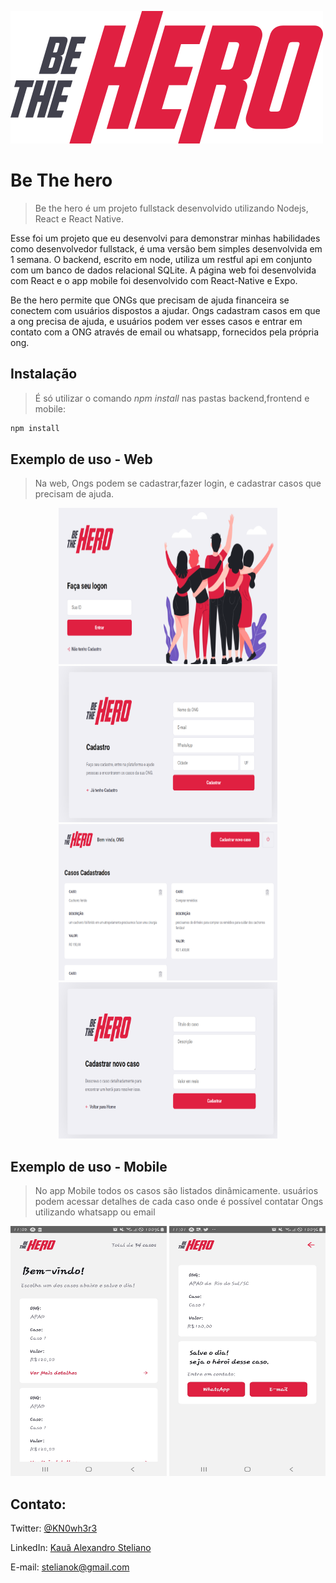 
![Logo](https://github.com/stelianok/Be-the-hero-/blob/master/frontend/src/assets/logo.svg)
 
# Be The hero

> Be the hero é um projeto fullstack desenvolvido utilizando Nodejs, React e React Native. 


Esse foi um projeto que eu desenvolvi para demonstrar minhas habilidades como desenvolvedor fullstack, é uma versão bem simples desenvolvida em 1 semana. O backend, escrito em node, utiliza um restful api em conjunto com um banco de dados relacional SQLite. A página web foi desenvolvida com React e o app mobile foi desenvolvido com React-Native e Expo.
 
 
  Be the hero  permite que ONGs  que precisam de ajuda financeira se conectem com usuários dispostos a ajudar. Ongs cadastram casos em que a ong precisa de ajuda, e usuários podem ver esses casos e entrar em contato com a ONG através de email ou whatsapp, fornecidos pela própria ong.

## Instalação

> É só utilizar o comando  *npm install* nas pastas backend,frontend e mobile:

```sh
npm install 
```



## Exemplo de uso - Web
 > Na web, Ongs podem se cadastrar,fazer login, e cadastrar casos que precisam de ajuda.
<p align="center">
 <img src="https://github.com/stelianok/Be-the-hero-/blob/master/screenshots/web/WebLoginOng.PNG" width="350" height="250" /> <img src="https://github.com/stelianok/Be-the-hero-/blob/master/screenshots/web/WebRegisterOng.PNG" width="350" height="250" />
 <img src="https://github.com/stelianok/Be-the-hero-/blob/master/screenshots/web/WebCasesOng.PNG" width="350" height="250" /> <img src="https://github.com/stelianok/Be-the-hero-/blob/master/screenshots/web/WebRegisterCases.PNG" width="350" height="250" />
</p>   

## Exemplo de uso - Mobile
> No app Mobile todos os casos são listados dinâmicamente. usuários podem acessar detalhes de cada caso onde é possível contatar Ongs utilizando whatsapp ou email


<p align="center">
<img src="https://github.com/stelianok/Be-the-hero-/blob/master/screenshots/mobile/MobileCase.jpg" width="250" height="400" />    <img src="https://github.com/stelianok/Be-the-hero-/blob/master/screenshots/mobile/MobileCaseDetails.jpg" width="250" height="400" />
</p>         

## Contato:

Twitter:
[@KN0wh3r3](https://twitter.com/KN0wh3r3)

LinkedIn:
[Kauã Alexandro Steliano](https://www.linkedin.com/in/kauã-steliano-107620181/)

E-mail:
stelianok@gmail.com

